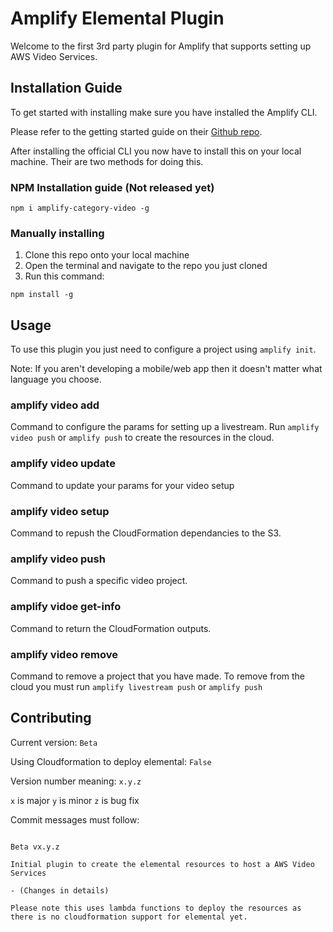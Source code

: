 # Amplify Elemental Plugin

Welcome to the first 3rd party plugin for Amplify that supports setting up AWS Video Services.

## Installation Guide

To get started with installing make sure you have installed the Amplify CLI.


Please refer to the getting started guide on their [Github repo](https://github.com/aws-amplify/amplify-cli/).


After installing the official CLI you now have to install this on your local machine. Their are two methods for doing this.

### NPM Installation guide (Not released yet)

```
npm i amplify-category-video -g
```

### Manually installing

1. Clone this repo onto your local machine
1. Open the terminal and navigate to the repo you just cloned
1. Run this command: 
```
npm install -g
```


## Usage

To use this plugin you just need to configure a project using `amplify init`.

Note: If you aren't developing a mobile/web app then it doesn't matter what language you choose.


### amplify video add

Command to configure the params for setting up a livestream. Run `amplify video push` or `amplify push` to create the resources in the cloud.

### amplify video update

Command to update your params for your video setup

### amplify video setup

Command to repush the CloudFormation dependancies to the S3.

### amplify video push

Command to push a specific video project.

### amplify vidoe get-info

Command to return the CloudFormation outputs.

### amplify video remove

Command to remove a project that you have made. To remove from the cloud you must run `amplify livestream push` or `amplify push`


## Contributing

Current version: `Beta`

Using Cloudformation to deploy elemental: `False`

Version number meaning: `x.y.z`

`x` is major
`y` is minor
`z` is bug fix

Commit messages must follow:
```

Beta vx.y.z
    
Initial plugin to create the elemental resources to host a AWS Video Services

- (Changes in details)

Please note this uses lambda functions to deploy the resources as there is no cloudformation support for elemental yet.

```